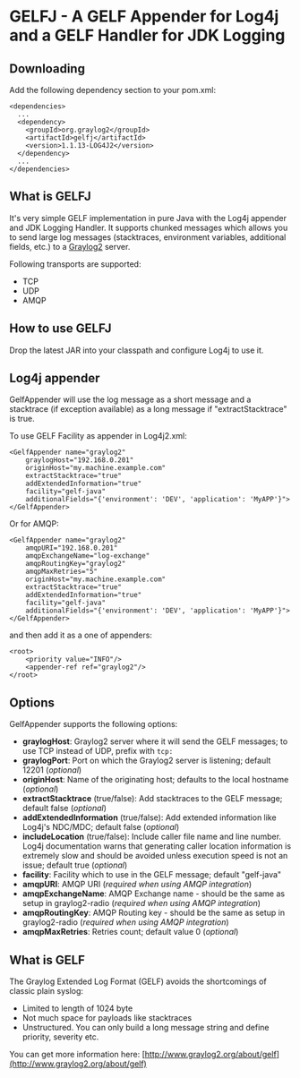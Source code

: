 GELFJ - A GELF Appender for Log4j and a GELF Handler for JDK Logging
====================================================================

Downloading
-----------

Add the following dependency section to your pom.xml:

    <dependencies>
      ...
      <dependency>
        <groupId>org.graylog2</groupId>
        <artifactId>gelfj</artifactId>
        <version>1.1.13-LOG4J2</version>
      </dependency>
      ...
    </dependencies>

What is GELFJ
-------------

It's very simple GELF implementation in pure Java with the Log4j appender and JDK Logging Handler. It supports chunked messages which allows you to send large log messages (stacktraces, environment variables, additional fields, etc.) to a [Graylog2](http://www.graylog2.org/) server.

Following transports are supported:

 * TCP
 * UDP
 * AMQP


How to use GELFJ
----------------

Drop the latest JAR into your classpath and configure Log4j to use it.

Log4j appender
--------------

GelfAppender will use the log message as a short message and a stacktrace (if exception available) as a long message if "extractStacktrace" is true.

To use GELF Facility as appender in Log4j2.xml:


    <GelfAppender name="graylog2"
        graylogHost="192.168.0.201"
        originHost="my.machine.example.com"
        extractStacktrace="true"
        addExtendedInformation="true"
        facility="gelf-java"
        additionalFields="{'environment': 'DEV', 'application': 'MyAPP'}">
    </GelfAppender>
    
Or for AMQP:

    <GelfAppender name="graylog2"
        amqpURI="192.168.0.201"
        amqpExchangeName="log-exchange"
        amqpRoutingKey="graylog2"
        amqpMaxRetries="5"
        originHost="my.machine.example.com"
        extractStacktrace="true"
        addExtendedInformation="true"
        facility="gelf-java"
        additionalFields="{'environment': 'DEV', 'application': 'MyAPP'}">
    </GelfAppender>    
    

and then add it as a one of appenders:

    <root>
        <priority value="INFO"/>
        <appender-ref ref="graylog2"/>
    </root>


Options
-------

GelfAppender supports the following options:

- **graylogHost**: Graylog2 server where it will send the GELF messages; to use TCP instead of UDP, prefix with `tcp:`
- **graylogPort**: Port on which the Graylog2 server is listening; default 12201 (*optional*)
- **originHost**: Name of the originating host; defaults to the local hostname (*optional*)
- **extractStacktrace** (true/false): Add stacktraces to the GELF message; default false (*optional*)
- **addExtendedInformation** (true/false): Add extended information like Log4j's NDC/MDC; default false (*optional*)
- **includeLocation** (true/false): Include caller file name and line number. Log4j documentation warns that generating caller location information is extremely slow and should be avoided unless execution speed is not an issue; default true (*optional*)
- **facility**: Facility which to use in the GELF message; default "gelf-java"
- **amqpURI**: AMQP URI (*required when using AMQP integration*)
- **amqpExchangeName**: AMQP Exchange name - should be the same as setup in graylog2-radio (*required when using AMQP integration*)
- **amqpRoutingKey**: AMQP Routing key - should be the same as setup in graylog2-radio (*required when using AMQP integration*)
- **amqpMaxRetries**: Retries count; default value 0 (*optional*)


What is GELF
------------

The Graylog Extended Log Format (GELF) avoids the shortcomings of classic plain syslog:

- Limited to length of 1024 byte
- Not much space for payloads like stacktraces
- Unstructured. You can only build a long message string and define priority, severity etc.

You can get more information here: [http://www.graylog2.org/about/gelf](http://www.graylog2.org/about/gelf)

